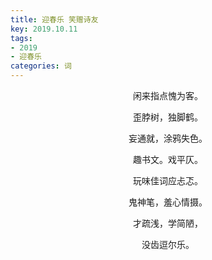 ```yaml
---
title: 迎春乐 笑赠诗友
key: 2019.10.11
tags: 
- 2019
- 迎春乐
categories: 词
---
```


<p align="center">闲来指点愧为客。
</p>
<p align="center">歪脖树，独脚鹤。
</p>
<p align="center">妄通就，涂鸦失色。
</p>
<p align="center">趣书文。戏平仄。
</p>
<p align="center">玩味佳词应忐忑。
</p>
<p align="center">鬼神笔，羞心情摄。
</p>
<p align="center">才疏浅，学简陋，
</p>
<p align="center">没齿逗尔乐。
</p>
